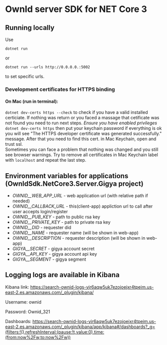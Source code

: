 # OwnId server SDK for NET Core 3

## Running locally
Use 

```shell
dotnet run
```

or 

```shell
dotnet run --urls http://0.0.0.0.:5002
``` 

to set specific urls.  


### Development certificates for HTTPS binding
#### On Mac (run in terminal):  
`dotnet dev-certs https --check` to check if you have a valid installed certiciate. If nothing was return or you faced a massage that cetificate was not found you need to run next steps.
*Ensure you have enabled privileges*  
`dotnet dev-certs https` then put your keychain password if everything is ok you will see "The HTTPS developer certificate was generated successfully." message.
After that you need to find this cert. in Mac Keychain, open and trust ssl.  
Sometimes you can face a problem that nothing was changed and you still see browser warnings. Try to remove all certificates in Mac Keychain label with `localhost` and repeat the last step.

## Environment variables for applications (OwnIdSdk.NetCore3.Server.Gigya project)

- *OWNID__WEB_APP_URL* - web application url (with relative path if needed)
- *OWNID__CALLBACK_URL* - this(client-app) appliction url to call after user accepts login/register
- *OWNID__PUB_KEY* - path to public rsa key
- *OWNID__PRIVATE_KEY* - path to private rsa key
- *OWNID__DID* - requester did
- *OWNID__NAME* - requester name (will be shown in web-app)
- *OWNID__DESCRIPTION* - requester description (will be shown in web-app)
- *GIGYA__SECRET* - gigya account secret
- *GIGYA__API_KEY* - gigya account api key
- *GIGYA__SEGMENT* - gigya segment

## Logging logs are available in Kibana

Kibana link: https://search-ownid-logs-yjr6aqw5uk7ezojoejxr4tpeim.us-east-2.es.amazonaws.com/_plugin/kibana/

Username: ownid

Password: Ownid_321

Dashboards: https://search-ownid-logs-yjr6aqw5uk7ezojoejxr4tpeim.us-east-2.es.amazonaws.com/_plugin/kibana/app/kibana#/dashboards?_g=(filters:!(),refreshInterval:(pause:!t,value:0),time:(from:now%2Fw,to:now%2Fw))
